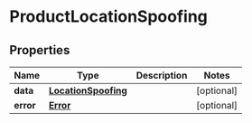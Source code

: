 

# ProductLocationSpoofing


## Properties

| Name | Type | Description | Notes |
|------------ | ------------- | ------------- | -------------|
|**data** | [**LocationSpoofing**](LocationSpoofing.md) |  |  [optional] |
|**error** | [**Error**](Error.md) |  |  [optional] |




